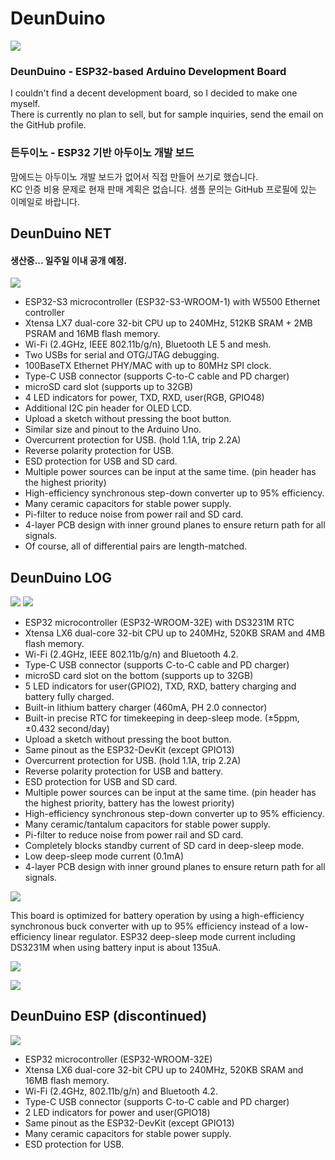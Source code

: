 # DeunDuino
![](./images/DD_Main.png)

### DeunDuino - ESP32-based Arduino Development Board
I couldn't find a decent development board, so I decided to make one myself.<br>
There is currently no plan to sell, but for sample inquiries, send the email on the GitHub profile.

### 든두이노 - ESP32 기반 아두이노 개발 보드
맘에드는 아두이노 개발 보드가 없어서 직접 만들어 쓰기로 했습니다.<br>
KC 인증 비용 문제로 현재 판매 계획은 없습니다. 샘플 문의는 GitHub 프로필에 있는 이메일로 바랍니다.



## DeunDuino NET
#### 생산중... 일주일 이내 공개 예정.
![](./images/DD_NET_3D.png)

- ESP32-S3 microcontroller (ESP32-S3-WROOM-1) with W5500 Ethernet controller
- Xtensa LX7 dual-core 32-bit CPU up to 240MHz, 512KB SRAM + 2MB PSRAM and 16MB flash memory.
- Wi-Fi (2.4GHz, IEEE 802.11b/g/n), Bluetooth LE 5 and mesh.
- Two USBs for serial and OTG/JTAG debugging.
- 100BaseTX Ethernet PHY/MAC with up to 80MHz SPI clock.
- Type-C USB connector (supports C-to-C cable and PD charger)
- microSD card slot (supports up to 32GB)
- 4 LED indicators for power, TXD, RXD, user(RGB, GPIO48)
- Additional I2C pin header for OLED LCD.
- Upload a sketch without pressing the boot button.
- Similar size and pinout to the Arduino Uno.
- Overcurrent protection for USB. (hold 1.1A, trip 2.2A)
- Reverse polarity protection for USB.
- ESD protection for USB and SD card.
- Multiple power sources can be input at the same time. (pin header has the highest priority)
- High-efficiency synchronous step-down converter up to 95% efficiency.
- Many ceramic capacitors for stable power supply.
- Pi-filter to reduce noise from power rail and SD card.
- 4-layer PCB design with inner ground planes to ensure return path for all signals.
- Of course, all of differential pairs are length-matched.



## DeunDuino LOG
![](./images/DD_LOG_1.png)
![](./images/DD_LOG_2.png)

- ESP32 microcontroller (ESP32-WROOM-32E) with DS3231M RTC
- Xtensa LX6 dual-core 32-bit CPU up to 240MHz, 520KB SRAM and 4MB flash memory.
- Wi-Fi (2.4GHz, IEEE 802.11b/g/n) and Bluetooth 4.2.
- Type-C USB connector (supports C-to-C cable and PD charger)
- microSD card slot on the bottom (supports up to 32GB)
- 5 LED indicators for user(GPIO2), TXD, RXD, battery charging and battery fully charged.
- Built-in lithium battery charger (460mA, PH 2.0 connector)
- Built-in precise RTC for timekeeping in deep-sleep mode. (±5ppm, ±0.432 second/day)
- Upload a sketch without pressing the boot button.
- Same pinout as the ESP32-DevKit (except GPIO13)
- Overcurrent protection for USB. (hold 1.1A, trip 2.2A)
- Reverse polarity protection for USB and battery.
- ESD protection for USB and SD card.
- Multiple power sources can be input at the same time. (pin header has the highest priority, battery has the lowest priority)
- High-efficiency synchronous step-down converter up to 95% efficiency.
- Many ceramic/tantalum capacitors for stable power supply.
- Pi-filter to reduce noise from power rail and SD card.
- Completely blocks standby current of SD card in deep-sleep mode.
- Low deep-sleep mode current (0.1mA)
- 4-layer PCB design with inner ground planes to ensure return path for all signals.

![](./images/DD_LOG_RevA_Artwork.png)

This board is optimized for battery operation by using a high-efficiency synchronous buck converter with up to 95% efficiency instead of a low-efficiency linear regulator.
ESP32 deep-sleep mode current including DS3231M when using battery input is about 135uA.

![](./images/DD_LOG_Efficiency.png)

![](./images/DD_LOG_Thermal.png)



## DeunDuino ESP (discontinued)
![](./images/DD_ESP.png)

- ESP32 microcontroller (ESP32-WROOM-32E)
- Xtensa LX6 dual-core 32-bit CPU up to 240MHz, 520KB SRAM and 16MB flash memory.
- Wi-Fi (2.4GHz, 802.11b/g/n) and Bluetooth 4.2.
- Type-C USB connector (supports C-to-C cable and PD charger)
- 2 LED indicators for power and user(GPIO18)
- Same pinout as the ESP32-DevKit (except GPIO13)
- Many ceramic capacitors for stable power supply.
- ESD protection for USB.
